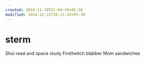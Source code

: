 ```yaml
---
created: 2024-11-30T21:04:59+05:30
modified: 2024-12-22T20:12:20+05:30
---
```


# sterm

Shui read and space study
Firsttwitch blabber
Mom sandwiches
